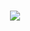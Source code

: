 #

<p align="center" width="100%">
<img src="https://github-readme-stats.vercel.app/api/top-langs?username=latoulicious&layout=compact&theme=tokyonight"/>
</p>

#
